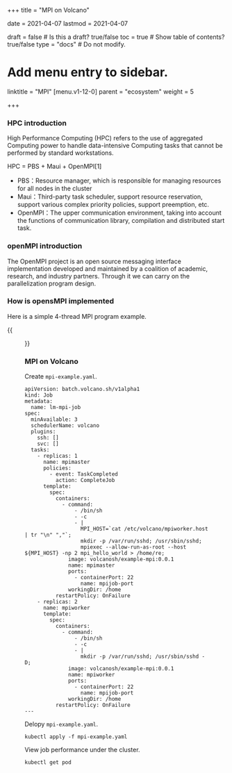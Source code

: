 +++
title =  "MPI on Volcano"

date = 2021-04-07
lastmod = 2021-04-07

draft = false  # Is this a draft? true/false
toc = true  # Show table of contents? true/false
type = "docs"  # Do not modify.

# Add menu entry to sidebar.
linktitle = "MPI"
[menu.v1-12-0]
  parent = "ecosystem"
  weight = 5

+++



### HPC introduction

High Performance Computing (HPC) refers to the use of aggregated Computing power to handle data-intensive Computing tasks that cannot be performed by standard workstations.

HPC = PBS + Maui + OpenMPI[1]

- PBS：Resource manager, which is responsible for managing resources for all nodes in the cluster
- Maui：Third-party task scheduler, support resource reservation, support various complex priority policies, support preemption, etc.
- OpenMPI：The upper communication environment, taking into account the functions of communication library, compilation and distributed start task.

### openMPI introduction

The OpenMPI project is an open source messaging interface implementation developed and maintained by a coalition of academic, research, and industry partners. Through it we can carry on the parallelization program design.

### How is opensMPI implemented

Here is a simple 4-thread MPI program example.

{{<figure library="1" src="mpi1.png" title="The working principle of MPI">}}



### MPI on Volcano

Create `mpi-example.yaml`.

```
apiVersion: batch.volcano.sh/v1alpha1
kind: Job
metadata:
  name: lm-mpi-job
spec:
  minAvailable: 3
  schedulerName: volcano
  plugins:
    ssh: []
    svc: []
  tasks:
    - replicas: 1
      name: mpimaster
      policies:
        - event: TaskCompleted
          action: CompleteJob
      template:
        spec:
          containers:
            - command:
                - /bin/sh
                - -c
                - |
                  MPI_HOST=`cat /etc/volcano/mpiworker.host | tr "\n" ","`;
                  mkdir -p /var/run/sshd; /usr/sbin/sshd;
                  mpiexec --allow-run-as-root --host ${MPI_HOST} -np 2 mpi_hello_world > /home/re;
              image: volcanosh/example-mpi:0.0.1
              name: mpimaster
              ports:
                - containerPort: 22
                  name: mpijob-port
              workingDir: /home
          restartPolicy: OnFailure
    - replicas: 2
      name: mpiworker
      template:
        spec:
          containers:
            - command:
                - /bin/sh
                - -c
                - |
                  mkdir -p /var/run/sshd; /usr/sbin/sshd -D;
              image: volcanosh/example-mpi:0.0.1
              name: mpiworker
              ports:
                - containerPort: 22
                  name: mpijob-port
              workingDir: /home
          restartPolicy: OnFailure
---

```

Delopy `mpi-example.yaml`.

```
kubectl apply -f mpi-example.yaml
```

View job performance under the cluster.

```
kubectl get pod
```